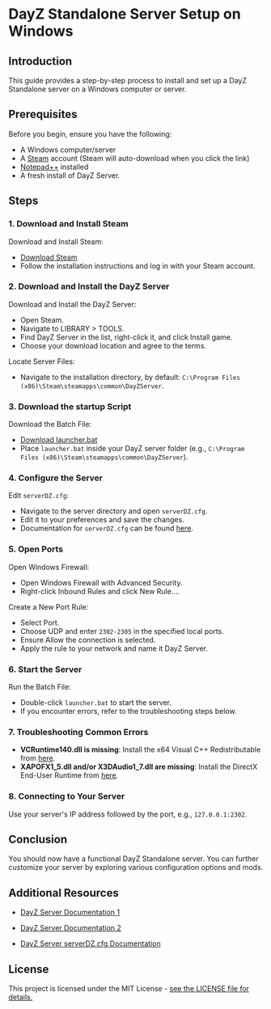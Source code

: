 # DayZ Standalone Server Setup on Windows

## Introduction

This guide provides a step-by-step process to install and set up a DayZ Standalone server on a Windows computer or server.

## Prerequisites

Before you begin, ensure you have the following:

- A Windows computer/server
- A [Steam](https://cdn.akamai.steamstatic.com/client/installer/SteamSetup.exe) account (Steam will auto-download when you click the link)
- [Notepad++](https://notepad-plus-plus.org/downloads/) installed
- A fresh install of DayZ Server.

## Steps

### 1. Download and Install Steam

Download and Install Steam:
- [Download Steam](https://cdn.akamai.steamstatic.com/client/installer/SteamSetup.exe)
- Follow the installation instructions and log in with your Steam account.

### 2. Download and Install the DayZ Server

Download and Install the DayZ Server:
- Open Steam.
- Navigate to LIBRARY > TOOLS.
- Find DayZ Server in the list, right-click it, and click Install game.
- Choose your download location and agree to the terms.

Locate Server Files:
- Navigate to the installation directory, by default: `C:\Program Files (x86)\Steam\steamapps\common\DayZServer`.

### 3. Download the startup Script

Download the Batch File:
- [Download launcher.bat](https://github.com/MoreKronos/Advanced-DayZ-Server-Launcher/archive/refs/tags/Dayz.zip)
- Place `launcher.bat` inside your DayZ server folder (e.g., `C:\Program Files (x86)\Steam\steamapps\common\DayZServer`).

### 4. Configure the Server

Edit `serverDZ.cfg`:
- Navigate to the server directory and open `serverDZ.cfg`.
- Edit it to your preferences and save the changes.
- Documentation for `serverDZ.cfg` can be found [here](https://community.bistudio.com/wiki/DayZ:Server_Configuration).

### 5. Open Ports

Open Windows Firewall:
- Open Windows Firewall with Advanced Security.
- Right-click Inbound Rules and click New Rule....

Create a New Port Rule:
- Select Port.
- Choose UDP and enter `2302-2305` in the specified local ports.
- Ensure Allow the connection is selected.
- Apply the rule to your network and name it DayZ Server.

### 6. Start the Server

Run the Batch File:
- Double-click `launcher.bat` to start the server.
- If you encounter errors, refer to the troubleshooting steps below.

### 7. Troubleshooting Common Errors

- **VCRuntime140.dll is missing**: Install the x64 Visual C++ Redistributable from [here](https://www.microsoft.com/en-us/download/details.aspx?id=52685).
- **XAPOFX1_5.dll and/or X3DAudio1_7.dll are missing**: Install the DirectX End-User Runtime from [here](https://www.microsoft.com/en-us/download/details.aspx?id=8109).

### 8. Connecting to Your Server

Use your server's IP address followed by the port, e.g., `127.0.0.1:2302`.

## Conclusion

You should now have a functional DayZ Standalone server. You can further customize your server by exploring various configuration options and mods.

## Additional Resources

- [DayZ Server Documentation 1](https://write.corbpie.com/installing-and-setting-up-a-dayz-standalone-server-on-windows-server-2016-guide/)
- [DayZ Server Documentation 2](https://pointandshooter.co.uk/dayz/how-to-setup-a-local-dayz-server-on-pc)
  
- [DayZ Server serverDZ.cfg Documentation](https://community.bistudio.com/wiki/DayZ:Server_Configuration)

## License

This project is licensed under the MIT License - [see the LICENSE file for details.](https://github.com/MoreKronos/Advanced-DayZ-Server-Launcher?tab=MIT-1-ov-file) 

